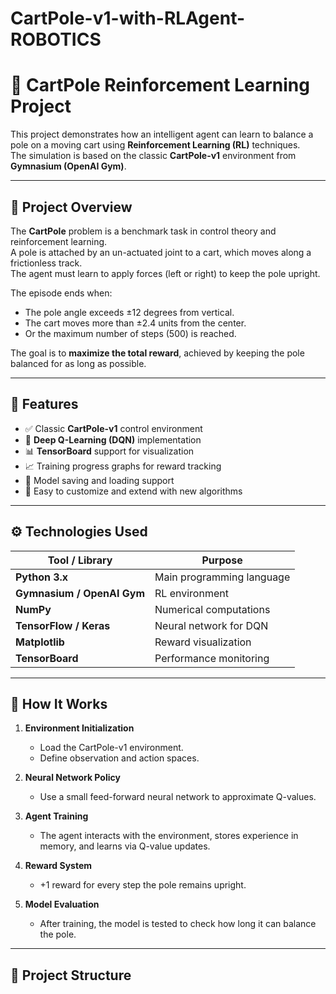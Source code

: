 # CartPole-v1-with-RLAgent-ROBOTICS
# 🧠 CartPole Reinforcement Learning Project

This project demonstrates how an intelligent agent can learn to balance a pole on a moving cart using **Reinforcement Learning (RL)** techniques.  
The simulation is based on the classic **CartPole-v1** environment from **Gymnasium (OpenAI Gym)**.

---

## 🚀 Project Overview

The **CartPole** problem is a benchmark task in control theory and reinforcement learning.  
A pole is attached by an un-actuated joint to a cart, which moves along a frictionless track.  
The agent must learn to apply forces (left or right) to keep the pole upright.

The episode ends when:
- The pole angle exceeds ±12 degrees from vertical.
- The cart moves more than ±2.4 units from the center.
- Or the maximum number of steps (500) is reached.

The goal is to **maximize the total reward**, achieved by keeping the pole balanced for as long as possible.

---

## 🧩 Features

- ✅ Classic **CartPole-v1** control environment
- 🧠 **Deep Q-Learning (DQN)** implementation
- 📊 **TensorBoard** support for visualization
- 📈 Training progress graphs for reward tracking
- 💾 Model saving and loading support
- 🧰 Easy to customize and extend with new algorithms

---

## ⚙️ Technologies Used

| Tool / Library | Purpose |
|----------------|----------|
| **Python 3.x** | Main programming language |
| **Gymnasium / OpenAI Gym** | RL environment |
| **NumPy** | Numerical computations |
| **TensorFlow / Keras** | Neural network for DQN |
| **Matplotlib** | Reward visualization |
| **TensorBoard** | Performance monitoring |

---

## 🧠 How It Works

1. **Environment Initialization**
   - Load the CartPole-v1 environment.
   - Define observation and action spaces.

2. **Neural Network Policy**
   - Use a small feed-forward neural network to approximate Q-values.

3. **Agent Training**
   - The agent interacts with the environment, stores experience in memory, and learns via Q-value updates.

4. **Reward System**
   - +1 reward for every step the pole remains upright.

5. **Model Evaluation**
   - After training, the model is tested to check how long it can balance the pole.

---

## 📁 Project Structure

